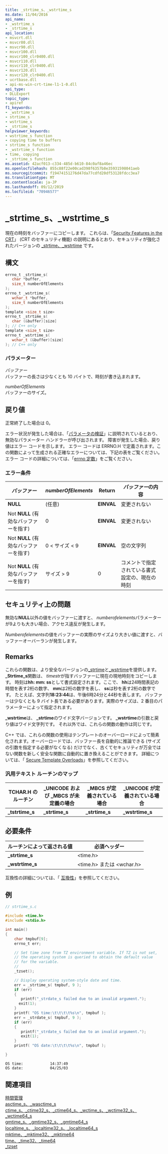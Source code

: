 ```yaml
---
title: _strtime_s、_wstrtime_s
ms.date: 11/04/2016
api_name:
- _wstrtime_s
- _strtime_s
api_location:
- msvcrt.dll
- msvcr80.dll
- msvcr90.dll
- msvcr100.dll
- msvcr100_clr0400.dll
- msvcr110.dll
- msvcr110_clr0400.dll
- msvcr120.dll
- msvcr120_clr0400.dll
- ucrtbase.dll
- api-ms-win-crt-time-l1-1-0.dll
api_type:
- DLLExport
topic_type:
- apiref
f1_keywords:
- _wstrtime_s
- strtime_s
- wstrtime_s
- _strtime_s
helpviewer_keywords:
- wstrtime_s function
- copying time to buffers
- strtime_s function
- _wstrtime_s function
- time, copying
- _strtime_s function
ms.assetid: 42acf013-c334-485d-b610-84c0af8a46ec
ms.openlocfilehash: 855c88f22e00cad398f6357b8e35931598041aeb
ms.sourcegitcommit: f19474151276d47da77cdfd20df53128fdcc3ea7
ms.translationtype: MT
ms.contentlocale: ja-JP
ms.lasthandoff: 09/12/2019
ms.locfileid: "70946577"
---
```

# <a name="_strtime_s-_wstrtime_s"></a>_strtime_s、_wstrtime_s

現在の時刻をバッファーにコピーします。 これらは、「[Security Features in the CRT](../../c-runtime-library/security-features-in-the-crt.md)」 (CRT のセキュリティ機能) の説明にあるとおり、セキュリティが強化されたバージョンの [_strtime、_wstrtime](strtime-wstrtime.md) です。

## <a name="syntax"></a>構文

```C
errno_t _strtime_s(
   char *buffer,
   size_t numberOfElements
);
errno_t _wstrtime_s(
   wchar_t *buffer,
   size_t numberOfElements
);
template <size_t size>
errno_t _strtime_s(
   char (&buffer)[size]
); // C++ only
template <size_t size>
errno_t _wstrtime_s(
   wchar_t (&buffer)[size]
); // C++ only
```

### <a name="parameters"></a>パラメーター

*バッファー*<br/>
バッファーの長さは少なくとも 10 バイトで、時刻が書き込まれます。

*numberOfElements*<br/>
バッファーのサイズ。

## <a name="return-value"></a>戻り値

正常終了した場合は 0。

エラー状況が発生した場合は、「[パラメータの検証](../../c-runtime-library/parameter-validation.md)」に説明されているとおり、無効なパラメーター ハンドラーが呼び出されます。 障害が発生した場合、戻り値はエラー コードを示します。 エラー コードは ERRNO.H で定義されます。この関数によって生成される正確なエラーについては、下記の表をご覧ください。 エラー コードの詳細については、「[errno 定数](../../c-runtime-library/errno-constants.md)」をご覧ください。

### <a name="error-conditions"></a>エラー条件

|*バッファー*|*numberOfElements*|Return|*バッファー*の内容|
|--------------|------------------------|------------|--------------------------|
|**NULL**|(任意)|**EINVAL**|変更されない|
|Not **NULL** (有効なバッファーを指す)|0|**EINVAL**|変更されない|
|Not **NULL** (有効なバッファーを指す)|0 < サイズ < 9|**EINVAL**|空の文字列|
|Not **NULL** (有効なバッファーを指す)|サイズ > 9|0|コメントで指定されている書式設定の、現在の時刻|

## <a name="security-issues"></a>セキュリティ上の問題

無効な**NULL**以外の値をバッファーに渡すと、 *numberofelements*パラメーターが9よりも大きい場合、アクセス違反が発生します。

*Numberofelements*の値をバッファーの実際のサイズより大きい値に渡すと、バッファーオーバーランが発生します。

## <a name="remarks"></a>Remarks

これらの関数は、より安全なバージョンの[_strtime](strtime-wstrtime.md)と[_wstrtime](strtime-wstrtime.md)を提供します。 **_Strtime_s**関数は、 *timestr*が指すバッファーに現在の現地時刻をコピーします。 時刻は**hh: mm: ss**として書式設定されます。ここで、 **hh**は24時間表記の時間を表す2桁の数字、 **mm**は2桁の数字を表し、 **ss**は秒を表す2桁の数字です。 たとえば、文字列**18:23:44**は、午後6時24分と44秒を表します。 バッファーは少なくとも 9 バイト長である必要があります。実際のサイズは、2 番目のパラメーターによって指定されます。

**_wstrtime**は、 **_strtime**のワイド文字バージョンです。 **_wstrtime**の引数と戻り値はワイド文字列です。 それ以外では、これらの関数の動作は同じです。

C++ では、これらの関数の使用はテンプレートのオーバーロードによって簡素化されます。オーバーロードでは、バッファー長を自動的に推論できる (サイズの引数を指定する必要がなくなる) だけでなく、古くてセキュリティが万全ではない関数を新しく安全な関数に自動的に置き換えることができます。 詳細については、「 [Secure Template Overloads](../../c-runtime-library/secure-template-overloads.md)」を参照してください。

### <a name="generic-text-routine-mapping"></a>汎用テキスト ルーチンのマップ

|TCHAR.H のルーチン|_UNICODE および _MBCS が未定義の場合|_MBCS が定義されている場合|_UNICODE が定義されている場合|
|---------------------|------------------------------------|--------------------|-----------------------|
|**_tstrtime_s**|**_strtime_s**|**_strtime_s**|**_wstrtime_s**|

## <a name="requirements"></a>必要条件

|ルーチンによって返される値|必須ヘッダー|
|-------------|---------------------|
|**_strtime_s**|\<time.h>|
|**_wstrtime_s**|\<time.h> または \<wchar.h>|

互換性の詳細については、「 [互換性](../../c-runtime-library/compatibility.md)」を参照してください。

## <a name="example"></a>例

```C
// strtime_s.c

#include <time.h>
#include <stdio.h>

int main()
{
    char tmpbuf[9];
    errno_t err;

    // Set time zone from TZ environment variable. If TZ is not set,
    // the operating system is queried to obtain the default value
    // for the variable.
    //
    _tzset();

    // Display operating system-style date and time.
    err = _strtime_s( tmpbuf, 9 );
    if (err)
    {
       printf("_strdate_s failed due to an invalid argument.");
      exit(1);
    }
    printf( "OS time:\t\t\t\t%s\n", tmpbuf );
    err = _strdate_s( tmpbuf, 9 );
    if (err)
    {
       printf("_strdate_s failed due to an invalid argument.");
       exit(1);
    }
    printf( "OS date:\t\t\t\t%s\n", tmpbuf );

}
```

```Output
OS time:            14:37:49
OS date:            04/25/03
```

## <a name="see-also"></a>関連項目

[時間管理](../../c-runtime-library/time-management.md)<br/>
[asctime_s、_wasctime_s](asctime-s-wasctime-s.md)<br/>
[ctime_s、_ctime32_s、_ctime64_s、_wctime_s、_wctime32_s、_wctime64_s](ctime-s-ctime32-s-ctime64-s-wctime-s-wctime32-s-wctime64-s.md)<br/>
[gmtime_s、_gmtime32_s、_gmtime64_s](gmtime-s-gmtime32-s-gmtime64-s.md)<br/>
[localtime_s、_localtime32_s、_localtime64_s](localtime-s-localtime32-s-localtime64-s.md)<br/>
[mktime、_mktime32、_mktime64](mktime-mktime32-mktime64.md)<br/>
[time、_time32、_time64](time-time32-time64.md)<br/>
[_tzset](tzset.md)<br/>
